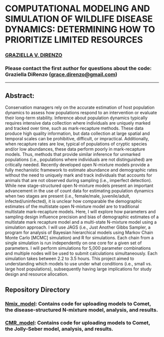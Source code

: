 # COMPUTATIONAL MODELING AND SIMULATION OF WILDLIFE DISEASE DYNAMICS: DETERMINING HOW TO PRIORITIZE LIMITED RESOURCES

### [GRAZIELLA V. DIRENZO](https://grazielladirenzo.weebly.com)

### Please contact the first author for questions about the code: Graziella DiRenzo (grace.direnzo@gmail.com)
__________________________________________________________________________________________________________________________________________

## Abstract: 
Conservation managers rely on the accurate estimation of host population dynamics to assess how populations respond to an intervention or evaluate their long-term stability. Inference about population dynamics typically requires intensive data collection where individuals are uniquely marked and tracked over time, such as mark-recapture methods. These data produce high quality information, but data collection at large spatial and temporal scales can be prohibitive, difficult, or impractical. Additionally, when recapture rates are low, typical of populations of cryptic species and/or low abundances, these data perform poorly in mark-recapture models. Thus, methods that provide similar inference for unmarked populations (i.e., populations where individuals are not distinguished) are critically needed. Recently developed open N-mixture models provide a fully mechanistic framework to estimate abundance and demographic rates without the need to uniquely mark and track individuals that accounts for animals that are not observed during sampling (i.e., imperfect detection). While new stage-structured open N-mixture models present an important advancement in the use of count data for estimating population dynamics when two stages are present (i.e., female/male, juvenile/adult, infected/uninfected), it is unclear how comparable the demographic estimates of the multistate open N-mixture model are to traditional multistate mark-recapture models. Here, I will explore how parameters and sampling design influence precision and bias of demographic estimates of a multistate mark recapture model and a multi-state N-mixture model using a simulation approach. I will use JAGS (i.e., Just Another Gibbs Sampler, a program for analysis of Bayesian hierarchical models using Markov Chain Monte Carlo [MCMC] simulation) and R for simulations. Each chain from a single simulation is run independently on one core for a given set of parameters. I will perform simulations for 5,000 parameter combinations and multiple nodes will be used to submit calculations simultaneously. Each simulation takes between 2.2 to 3.5 hours. This project aimed to understanding which models to use under what conditions (i.e., small vs. large host populations), subsequently having large implications for study design and resource allocation.

## Repository Directory
### [Nmix_model](https://github.com/Grace89/MODELING-AND-SIMULATION-OF-WILDLIFE-DISEASE-DYNAMICS/tree/master/CMR_model/Nmix_model): Contains code for uploading models to Comet, the disease-structured N-mixture model, analysis, and results.
### [CMR_model](https://github.com/Grace89/MODELING-AND-SIMULATION-OF-WILDLIFE-DISEASE-DYNAMICS/tree/master/CMR_model): Contains code for uploading models to Comet, the Jolly-Seber model, analysis, and results.
